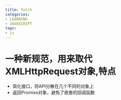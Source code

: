 ```yaml
---
title: fetch
categories: 
- LEARNING
- JAVASCRIPT
tags:
- js
---
```



# 一种新规范，用来取代XMLHttpRequest对象,特点
- 简化接口，将API分散在几个不同的对象上
- 返回Promise对象，避免了嵌套的回调函数





